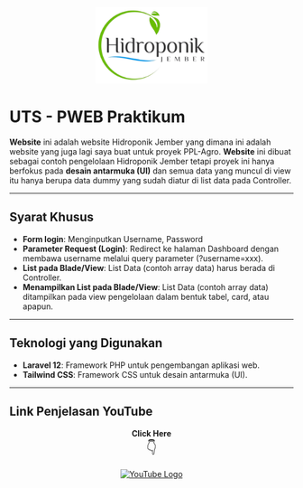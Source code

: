 <p align="center">
    <img src="public/images/Logo_AgroMart.png" width="200" alt="AgroMart Logo">
</p>

# UTS - PWEB Praktikum

**Website** ini adalah website Hidroponik Jember yang dimana ini adalah website yang juga lagi saya buat untuk proyek PPL-Agro. **Website** ini dibuat sebagai contoh pengelolaan Hidroponik Jember tetapi proyek ini hanya berfokus pada **desain antarmuka (UI)** dan semua data yang muncul di view itu hanya berupa data dummy yang sudah diatur di list data pada Controller.

---

## Syarat Khusus

- **Form login**: Menginputkan Username, Password
- **Parameter Request (Login)**: Redirect ke halaman Dashboard dengan membawa username melalui query parameter (?username=xxx).
- **List pada Blade/View**: List Data (contoh array data) harus berada di Controller.
- **Menampilkan List pada Blade/View**: List Data (contoh array data) ditampilkan pada view pengelolaan dalam bentuk tabel, card, atau apapun.

---

## Teknologi yang Digunakan

- **Laravel 12**: Framework PHP untuk pengembangan aplikasi web.
- **Tailwind CSS**: Framework CSS untuk desain antarmuka (UI).

---

## Link Penjelasan YouTube

<p align="center">
    <strong>Click Here</strong> <br>
    <span style="font-size: 24px;">👇</span>
</p>
<p align="center">
    <a href="https://www.youtube.com/watch?v=YOUR_VIDEO_ID" target="_blank">
        <img src="https://upload.wikimedia.org/wikipedia/commons/4/42/YouTube_icon_%282013-2017%29.png" alt="YouTube Logo" width="100">
    </a>
</p>
